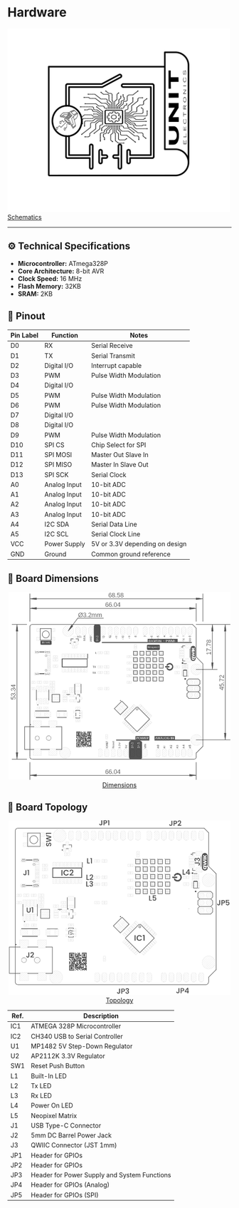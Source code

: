 # Hardware


<a href="./unit_sch_v_0_0_1_ue0081_Jun-R3.pdf"><img src="resources/Schematics_icon.jpg?raw=false" width="500px"><br/> Schematics</a>

---

## ⚙️ Technical Specifications

- **Microcontroller:** ATmega328P
- **Core Architecture:** 8-bit AVR
- **Clock Speed:** 16 MHz
- **Flash Memory:** 32KB
- **SRAM:** 2KB

## 🔌 Pinout

<div align="center">

| Pin Label | Function        | Notes                             |
|-----------|------------------|-----------------------------------|
| D0        | RX               | Serial Receive                    |
| D1        | TX               | Serial Transmit                   |
| D2        | Digital I/O      | Interrupt capable                 |
| D3        | PWM              | Pulse Width Modulation            |
| D4        | Digital I/O      |                                   |
| D5        | PWM              | Pulse Width Modulation            |
| D6        | PWM              | Pulse Width Modulation            |
| D7        | Digital I/O      |                                   |
| D8        | Digital I/O      |                                   |
| D9        | PWM              | Pulse Width Modulation            |
| D10       | SPI CS           | Chip Select for SPI               |
| D11       | SPI MOSI         | Master Out Slave In               |
| D12       | SPI MISO         | Master In Slave Out               |
| D13       | SPI SCK          | Serial Clock                      |
| A0        | Analog Input     | 10-bit ADC                        |
| A1        | Analog Input     | 10-bit ADC                        |
| A2        | Analog Input     | 10-bit ADC                        |
| A3        | Analog Input     | 10-bit ADC                        |
| A4        | I2C SDA         | Serial Data Line                  |
| A5        | I2C SCL         | Serial Clock Line                 |
| VCC       | Power Supply     | 5V or 3.3V depending on design    |
| GND       | Ground           | Common ground reference           |

</div>

## 📏 Board Dimensions
<div align="center">
<a href="./resources/unit_dimension_v_0_0_1_ue0081_Jun R3.png"><img src="./resources/unit_dimension_v_0_0_1_ue0081_Jun R3.png" width="500px"><br/>Dimensions</a>
</div>

## 📃 Board Topology
<div align="center">
<a href="./resources/unit_topology_v_0_0_1_ue0081_Jun R3.png"><img src="./resources/unit_topology_v_0_0_1_ue0081_Jun R3.png" width="500px"><br/>Topology</a>

| Ref.  | Description                                                                 |
|-------|-----------------------------------------------------------------------------|
| IC1   | ATMEGA 328P Microcontroller                                                 |
| IC2   | CH340 USB to Serial Controller                                              |
| U1    | MP1482 5V Step-Down Regulator                                               |
| U2    | AP2112K 3.3V Regulator                                                      |
| SW1   | Reset Push Button                                                           |
| L1    | Built-In LED                                                                |
| L2    | Tx LED                                                                      |
| L3    | Rx LED                                                                      |
| L4    | Power On LED                                                                |
| L5    | Neopixel Matrix                                                             |
| J1    | USB Type-C Connector                                                        |
| J2    | 5mm DC Barrel Power Jack                                                    |
| J3    | QWIIC Connector (JST 1mm)                                                   |
| JP1   | Header for GPIOs                                                            |
| JP2   | Header for GPIOs                                                            |
| JP3   | Header for Power Supply and System Functions                                |
| JP4   | Header for GPIOs (Analog)                                                   |
| JP5   | Header for GPIOs (SPI)                                                      |
</div>